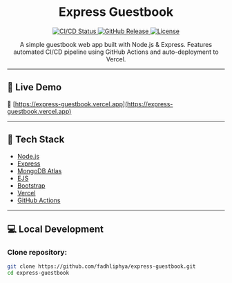 <h1 align="center">Express Guestbook</h1>

<p align="center">
  <a href="https://github.com/fadhliphya/express-guestbook/actions">
    <img src="https://github.com/fadhliphya/express-guestbook/workflows/CI/CD/badge.svg" alt="CI/CD Status" />
  </a>
  <a href="https://github.com/fadhliphya/express-guestbook/releases">
    <img src="https://img.shields.io/github/v/release/fadhliphya/express-guestbook" alt="GitHub Release" />
  </a>
  <a href="https://github.com/fadhliphya/express-guestbook/blob/main/LICENSE">
    <img src="https://img.shields.io/github/license/fadhliphya/express-guestbook" alt="License" />
  </a>
</p>

<p align="center">
  A simple guestbook web app built with Node.js & Express.  
  Features automated CI/CD pipeline using GitHub Actions and auto-deployment to Vercel.
</p>

---

## 🚀 Live Demo

🔗 [https://express-guestbook.vercel.app](https://express-guestbook.vercel.app)

---

## 🧰 Tech Stack

- [Node.js](https://nodejs.org)
- [Express](https://expressjs.com)
- [MongoDB Atlas](https://www.mongodb.com/cloud/atlas)
- [EJS](https://ejs.co)
- [Bootstrap](https://getbootstrap.com)
- [Vercel](https://vercel.com)
- [GitHub Actions](https://github.com/features/actions)

---

## 💻 Local Development

### Clone repository:
```bash
git clone https://github.com/fadhliphya/express-guestbook.git
cd express-guestbook
